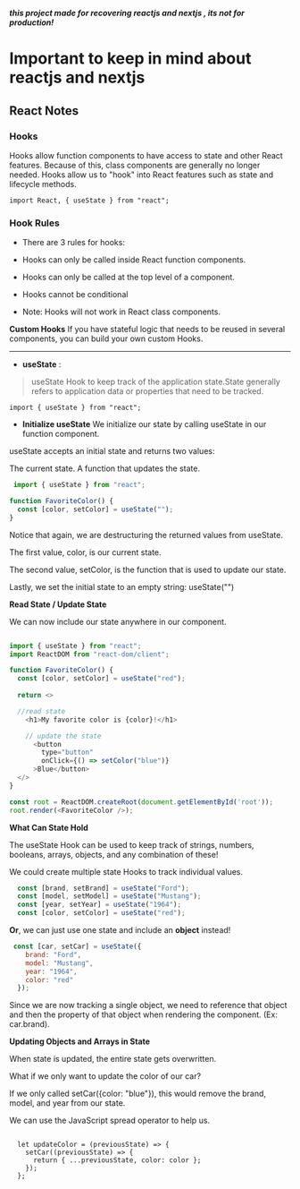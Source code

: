 ***this project made for recovering reactjs and nextjs , its not for production!***

# Important to keep in mind about reactjs and nextjs

## React Notes

### Hooks

Hooks allow function components to have access to state and other React features. Because of this, class components are generally no longer needed.
Hooks allow us to "hook" into React features such as state and lifecycle methods.

``import React, { useState } from "react";
``

### Hook Rules

- There are 3 rules for hooks:

- Hooks can only be called inside React function components.
- Hooks can only be called at the top level of a component.
- Hooks cannot be conditional
- Note: Hooks will not work in React class components.

**Custom Hooks**
If you have stateful logic that needs to be reused in several components, you can build your own custom Hooks.

----

- **useState** :

 > useState Hook to keep track of the application state.State generally refers to application data or properties that need to be tracked.

``import { useState } from "react";``

- **Initialize useState**
We initialize our state by calling useState in our function component.

useState accepts an initial state and returns two values:

The current state.
A function that updates the state.

```javascript
 import { useState } from "react";

function FavoriteColor() {
  const [color, setColor] = useState("");
}
```

Notice that again, we are destructuring the returned values from useState.

The first value, color, is our current state.

The second value, setColor, is the function that is used to update our state.

Lastly, we set the initial state to an empty string: useState("")

**Read State / Update State**

We can now include our state anywhere in our component.

```js

import { useState } from "react";
import ReactDOM from "react-dom/client";

function FavoriteColor() {
  const [color, setColor] = useState("red");
  
  return <>

  //read state 
    <h1>My favorite color is {color}!</h1>

    // update the state 
      <button
        type="button"
        onClick={() => setColor("blue")}
      >Blue</button>
  </>
}

const root = ReactDOM.createRoot(document.getElementById('root'));
root.render(<FavoriteColor />);
```

**What Can State Hold**

The useState Hook can be used to keep track of strings, numbers, booleans, arrays, objects, and any combination of these!

We could create multiple state Hooks to track individual values.

```js
  const [brand, setBrand] = useState("Ford");
  const [model, setModel] = useState("Mustang");
  const [year, setYear] = useState("1964");
  const [color, setColor] = useState("red");

```

**Or**, we can just use one state and include an **object** instead!

```js
 const [car, setCar] = useState({
    brand: "Ford",
    model: "Mustang",
    year: "1964",
    color: "red"
  });
```

Since we are now tracking a single object, we need to reference that object and then the property of that object when rendering the component. (Ex: car.brand).

**Updating Objects and Arrays in State**

When state is updated, the entire state gets overwritten.

What if we only want to update the color of our car?

If we only called setCar({color: "blue"}), this would remove the brand, model, and year from our state.

We can use the JavaScript spread operator to help us.
```

  let updateColor = (previousState) => {
    setCar((previousState) => {
      return { ...previousState, color: color };
    });
  };
```